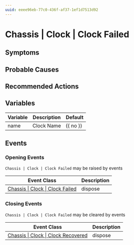 ```yaml
---
uuid: eeee96eb-77c0-436f-af37-1ef1d7513d92
---
```

# Chassis | Clock | Clock Failed

## Symptoms

## Probable Causes

## Recommended Actions

## Variables

Variable | Description | Default
--- | --- | ---
name | Clock Name | {{ no }}

## Events

### Opening Events
`Chassis | Clock | Clock Failed` may be raised by events

Event Class | Description
--- | ---
[Chassis \| Clock \| Clock Failed](../../../event-classes/chassis/clock/clock-failed.md) | dispose

### Closing Events
`Chassis | Clock | Clock Failed` may be cleared by events

Event Class | Description
--- | ---
[Chassis \| Clock \| Clock Recovered](../../../event-classes/chassis/clock/clock-recovered.md) | dispose
